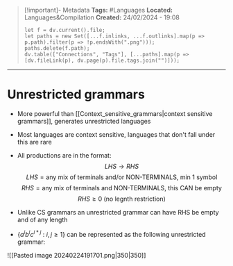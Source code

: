 > [!important]- Metadata
> **Tags:** #Languages 
> **Located:** Languages&Compilation
> **Created:** 24/02/2024 - 19:08
> ```dataviewjs
> let f = dv.current().file;
> let paths = new Set([...f.inlinks, ...f.outlinks].map(p => p.path).filter(p => !p.endsWith(".png")));
> paths.delete(f.path);
> dv.table(["Connections", "Tags"], [...paths].map(p => [dv.fileLink(p), dv.page(p).file.tags.join("")]));
> ```

___
# Unrestricted grammars

- More powerful than [[Context_sensitive_grammars|context sensitive grammars]], generates unrestricted languages 
- Most languages are context sensitive, languages that don't fall under this are rare
- All productions are in the format:
$$LHS \to RHS$$
$$LHS=\text{any mix of terminals and/or NON-TERMINALS, min 1 symbol}$$
$$RHS =\text{any mix of terminals and NON-TERMINALS, this CAN be empty}$$
$$RHS \geq{0} \text{ (no legnth restriction)}$$

- Unlike CS grammars an unrestricted grammar can have RHS be empty and of any length
- $\{ a^{i}b^{i}c^{i*j}\text{ : }i, j\geq{1} \}$ can be represented as the following unrestricted grammar:  


![[Pasted image 20240224191701.png|350|350]]